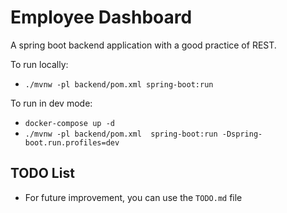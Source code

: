 # Employee Dashboard
A spring boot backend application with a good practice of REST.

To run locally:
- `./mvnw -pl backend/pom.xml spring-boot:run`

To run in dev mode:
- `docker-compose up -d`
- `./mvnw -pl backend/pom.xml  spring-boot:run -Dspring-boot.run.profiles=dev`

## TODO List
- For future improvement, you can use the `TODO.md` file
